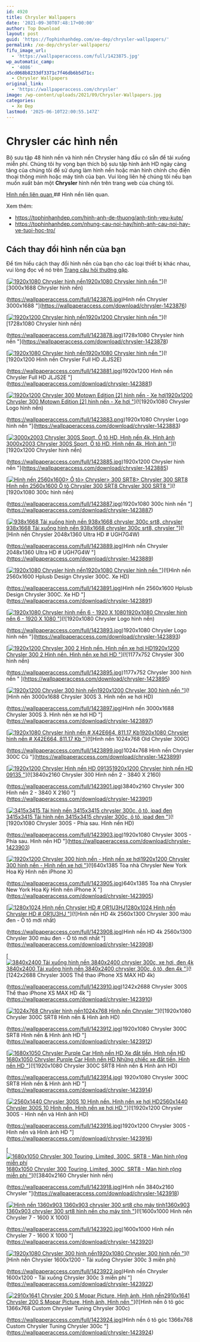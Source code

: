 ```yaml
---
id: 4920
title: Chrysler Wallpapers
date: '2021-09-30T07:48:17+00:00'
author: Top Download
layout: post
guid: 'https://Tophinhanhdep.com/xe-dep/chrysler-wallpapers/'
permalink: /xe-dep/chrysler-wallpapers/
fifu_image_url:
  - 'https://wallpaperaccess.com/full/1423875.jpg'
wp_automatic_camp:
  - '4086'
a5cd068b8233df3371c7f46db6b5d71c:
  - Chrysler Wallpapers
original_link:
  - 'https://wallpaperaccess.com/chrysler'
image: /wp-content/uploads/2021/09/Chrysler-Wallpapers.jpg
categories:
  - Xe Đẹp
lastmod: '2025-06-10T22:00:55.147Z'
---
```

# Chrysler các hình nền

Bộ sưu tập 48 hình nền và hình nền Chrysler hàng đầu có sẵn để tải xuống miễn phí. Chúng tôi hy vọng bạn thích bộ sưu tập hình ảnh HD ngày càng tăng của chúng tôi để sử dụng làm hình nền hoặc màn hình chính cho điện thoại thông minh hoặc máy tính của bạn. Vui lòng liên hệ chúng tôi nếu bạn muốn xuất bản một **Chrysler** hình nền trên trang web của chúng tôi.

[Hình nền liên quan ](#related) ## Hình nền liên quan.

   
 Xem thêm:

   
- <https://tophinhanhdep.com/hinh-anh-de-thuong/anh-tinh-yeu-kute/>
- <https://tophinhanhdep.com/nhung-cau-noi-hay/hinh-anh-cau-noi-hay-ve-tuoi-hoc-tro/>

## Cách thay đổi hình nền của bạn

Để tìm hiểu cách thay đổi hình nền của bạn cho các loại thiết bị khác nhau, vui lòng đọc về nó trên [Trang câu hỏi thường gặp](https://tophinhanhdep.com/faq/).

  
[[![1920x1080 Chrysler hình nền](https://wallpaperaccess.com/full/1423875.jpg)1920x1080 Chrysler hình nền "](https://wallpaperaccess.com/download/chrysler-1423875)](![3000x1688 Chrysler hình nền)

(https://wallpaperaccess.com/full/1423876.jpg)Hình nền Chrysler 3000x1688 "](https://wallpaperaccess.com/download/chrysler-1423876)

[[![1920x1200 Chrysler hình nền](https://wallpaperaccess.com/full/1423877.jpg)1920x1200 Chrysler hình nền "](https://wallpaperaccess.com/download/chrysler-1423877)](![1728x1080 Chrysler hình nền)

(https://wallpaperaccess.com/full/1423878.jpg)1728x1080 Chrysler hình nền "](https://wallpaperaccess.com/download/chrysler-1423878)

[[![1920x1080 Chrysler hình nền](https://wallpaperaccess.com/full/1423879.jpg)1920x1080 Chrysler hình nền "](https://wallpaperaccess.com/download/chrysler-1423879)](![1920x1200 Hình nền Chrysler Full HD JLJS2E)

(https://wallpaperaccess.com/full/1423881.jpg)1920x1200 Hình nền Chrysler Full HD JLJS2E "](https://wallpaperaccess.com/download/chrysler-1423881)

[[![1920x1200 Chrysler 300 Motown Edition [2] hình nền - Xe hơi](https://wallpaperaccess.com/full/1423882.jpg)1920x1200 Chrysler 300 Motown Edition \[2\] hình nền - Xe hơi "](https://wallpaperaccess.com/download/chrysler-1423882)](![1920x1080 Chrysler Logo hình nền)

(https://wallpaperaccess.com/full/1423883.png)1920x1080 Chrysler Logo hình nền "](https://wallpaperaccess.com/download/chrysler-1423883)

[[![3000x2003 Chrysler 300S Sport, Ô tô HD, Hình nền 4k, Hình ảnh](https://wallpaperaccess.com/full/1423884.jpg)3000x2003 Chrysler 300S Sport, Ô tô HD, Hình nền 4k, Hình ảnh "](https://wallpaperaccess.com/download/chrysler-1423884)](![1920x1200 Chrysler hình nền)

(https://wallpaperaccess.com/full/1423885.jpg)1920x1200 Chrysler hình nền "](https://wallpaperaccess.com/download/chrysler-1423885)

[[![Hình nền 2560x1600> Ô tô> Chrysler> 300 SRT8> Chrysler 300 SRT8]()Hình nền 2560x1600 Ô tô Chrysler 300 SRT8 Chrysler 300 SRT8 "](https://wallpaperaccess.com/download/chrysler-1423886)](![1920x1080 300c hình nền)

(https://wallpaperaccess.com/full/1423887.jpg)1920x1080 300c hình nền "](https://wallpaperaccess.com/download/chrysler-1423887)

[[![938x1668 Tải xuống hình nền 938x1668 chrysler 300c srt8, chrysler](https://wallpaperaccess.com/full/1423888.jpg)938x1668 Tải xuống hình nền 938x1668 chrysler 300c srt8, chrysler "](https://wallpaperaccess.com/download/chrysler-1423888)](![Hình nền Chrysler 2048x1360 Ultra HD # UGH7G4W)

(https://wallpaperaccess.com/full/1423889.jpg)Hình nền Chrysler 2048x1360 Ultra HD # UGH7G4W "](https://wallpaperaccess.com/download/chrysler-1423889)

[[![1920x1080 Chrysler hình nền](https://wallpaperaccess.com/full/1423890.jpg)1920x1080 Chrysler hình nền "](https://wallpaperaccess.com/download/chrysler-1423890)](![Hình nền 2560x1600 Hplusb Design Chrysler 300C.  Xe HD)

(https://wallpaperaccess.com/full/1423891.jpg)Hình nền 2560x1600 Hplusb Design Chrysler 300C. Xe HD "](https://wallpaperaccess.com/download/chrysler-1423891)

[[![1920x1080 Chrysler hình nền 6 - 1920 X 1080](https://wallpaperaccess.com/full/1423892.jpg)1920x1080 Chrysler hình nền 6 - 1920 X 1080 "](https://wallpaperaccess.com/download/chrysler-1423892)](![1920x1080 Chrysler Logo hình nền)

(https://wallpaperaccess.com/full/1423893.jpg)1920x1080 Chrysler Logo hình nền "](https://wallpaperaccess.com/download/chrysler-1423893)

[[![1920x1200 Chrysler 300 2 Hình nền.  Hình nền xe hơi HD](https://wallpaperaccess.com/full/1423894.jpg)1920x1200 Chrysler 300 2 Hình nền. Hình nền xe hơi HD "](https://wallpaperaccess.com/download/chrysler-1423894)](![1177x752 Chrysler 300 hình nền)

(https://wallpaperaccess.com/full/1423895.jpg)1177x752 Chrysler 300 hình nền " ](https://wallpaperaccess.com/download/chrysler-1423895)

[[![1920x1200 Chrysler 300 hình nền](https://wallpaperaccess.com/full/1423896.jpg)1920x1200 Chrysler 300 hình nền "](https://wallpaperaccess.com/download/chrysler-1423896)](![Hình nền 3000x1688 Chrysler 300S 3.  Hình nền xe hơi HD)

(https://wallpaperaccess.com/full/1423897.jpg)Hình nền 3000x1688 Chrysler 300S 3. Hình nền xe hơi HD "](https://wallpaperaccess.com/download/chrysler-1423897)

[[![1920x1080 Chrysler hình nền # X42E664, 811.17 Kb](https://wallpaperaccess.com/full/1423898.jpg)1920x1080 Chrysler hình nền # X42E664, 811.17 Kb "](https://wallpaperaccess.com/download/chrysler-1423898)](![Hình nền 1024x768 Old Chrysler 300C)

(https://wallpaperaccess.com/full/1423899.jpg)1024x768 Hình nền Chrysler 300C Cũ "](https://wallpaperaccess.com/download/chrysler-1423899)

[[![1920x1200 Chrysler Hình nền HD 09135](https://wallpaperaccess.com/full/1423900.jpg)1920x1200 Chrysler hình nền HD 09135 "](https://wallpaperaccess.com/download/chrysler-1423900)](![3840x2160 Chrysler 300 Hình nền 2 - 3840 X 2160)

(https://wallpaperaccess.com/full/1423901.jpg)3840x2160 Chrysler 300 Hình nền 2 - 3840 X 2160 "](https://wallpaperaccess.com/download/chrysler-1423901)

[[![3415x3415 Tải hình nền 3415x3415 chrysler 300c, ô tô, ipad đen](https://wallpaperaccess.com/full/1423902.jpg)3415x3415 Tải hình nền 3415x3415 chrysler 300c, ô tô, ipad đen "](https://wallpaperaccess.com/download/chrysler-1423902)](![1920x1080 Chrysler 300S - Phía sau.  Hình nền HD)

(https://wallpaperaccess.com/full/1423903.jpg)1920x1080 Chrysler 300S - Phía sau. Hình nền HD "](https://wallpaperaccess.com/download/chrysler-1423903)

[[![1920x1200 Chrysler 300 hình nền - Hình nền xe hơi](https://wallpaperaccess.com/full/1423904.jpg)1920x1200 Chrysler 300 hình nền - Hình nền xe hơi "](https://wallpaperaccess.com/download/chrysler-1423904)](![640x1385 Tòa nhà Chrysler New York Hoa Kỳ Hình nền iPhone X)

(https://wallpaperaccess.com/full/1423905.jpg)640x1385 Tòa nhà Chrysler New York Hoa Kỳ Hình nền iPhone X "](https://wallpaperaccess.com/download/chrysler-1423905)

[[![1280x1024 Hình nền Chrysler HD # OR1U3HJ](https://wallpaperaccess.com/full/1423906.jpg)1280x1024 Hình nền Chrysler HD # OR1U3HJ "](https://wallpaperaccess.com/download/chrysler-1423906)](![Hình nền HD 4k 2560x1300 Chrysler 300 màu đen - Ô tô mới nhất)

(https://wallpaperaccess.com/full/1423908.jpg)Hình nền HD 4k 2560x1300 Chrysler 300 màu đen - Ô tô mới nhất "](https://wallpaperaccess.com/download/chrysler-1423908)

[[![3840x2400 Tải xuống hình nền 3840x2400 chrysler 300c, xe hơi, đen 4k](https://wallpaperaccess.com/full/1423909.jpg)3840x2400 Tải xuống hình nền 3840x2400 chrysler 300c, ô tô, đen 4k "](https://wallpaperaccess.com/download/chrysler-1423909)](![1242x2688 Chrysler 300S Thể thao iPhone XS MAX HD 4k)

(https://wallpaperaccess.com/full/1423910.jpg)1242x2688 Chrysler 300S Thể thao iPhone XS MAX HD 4k "](https://wallpaperaccess.com/download/chrysler-1423910)

[[![1024x768 Chrysler hình nền](https://wallpaperaccess.com/full/1423911.jpg)1024x768 Hình nền Chrysler "](https://wallpaperaccess.com/download/chrysler-1423911)](![1920x1080 Chrysler 300C SRT8 Hình nền & Hình ảnh HD)

(https://wallpaperaccess.com/full/1423912.jpg)1920x1080 Chrysler 300C SRT8 Hình nền &amp; Hình ảnh HD "](https://wallpaperaccess.com/download/chrysler-1423912)

[[![1680x1050 Chrysler Purple Car Hình nền HD Xe đắt tiền, Hình nền HD](https://wallpaperaccess.com/full/724474.jpg)1680x1050 Chrysler Purple Car Hình nền HD Những chiếc xe đắt tiền, Hình nền HD "](https://wallpaperaccess.com/download/chrysler-724474)](![1920x1080 Chrysler 300C SRT8 Hình nền & Hình ảnh HD)

(https://wallpaperaccess.com/full/1423914.jpg) 1920x1080 Chrysler 300C SRT8 Hình nền &amp; Hình ảnh HD "](https://wallpaperaccess.com/download/chrysler-1423914)

[[![2560x1440 Chrysler 300S 10 Hình nền.  Hình nền xe hơi HD](https://wallpaperaccess.com/full/1423915.jpg)2560x1440 Chrysler 300S 10 Hình nền. Hình nền xe hơi HD "](https://wallpaperaccess.com/download/chrysler-1423915)](![1920x1200 Chrysler 300S - Hình nền và Hình ảnh HD)

(https://wallpaperaccess.com/full/1423916.jpg)1920x1200 Chrysler 300S - Hình nền và Hình ảnh HD "](https://wallpaperaccess.com/download/chrysler-1423916)

[[![1680x1050 Chrysler 300 Touring, Limited, 300C, SRT8 - Màn hình rộng miễn phí](https://wallpaperaccess.com/full/1423917.jpg)1680x1050 Chrysler 300 Touring, Limited, 300C, SRT8 - Màn hình rộng miễn phí "](https://wallpaperaccess.com/download/chrysler-1423917)](![3840x2160 Chrysler hình nền)

(https://wallpaperaccess.com/full/1423918.jpg)Hình nền 3840x2160 Chrysler "](https://wallpaperaccess.com/download/chrysler-1423918)

[[![Hình nền 1360x903 1360x903 chrysler 300 srt8 cho máy tính](https://wallpaperaccess.com/full/1423919.jpg)1360x903 1360x903 chrysler 300 srt8 hình nền cho máy tính "](https://wallpaperaccess.com/download/chrysler-1423919)](![1600x1000 Hình nền Chrysler 7 - 1600 X 1000)

(https://wallpaperaccess.com/full/1423920.jpg)1600x1000 Hình nền Chrysler 7 - 1600 X 1000 "](https://wallpaperaccess.com/download/chrysler-1423920)

[[![1920x1080 Chrysler 300 hình nền](https://wallpaperaccess.com/full/1423921.jpg)1920x1080 Chrysler 300 hình nền "](https://wallpaperaccess.com/download/chrysler-1423921)](![Hình nền Chrysler 1600x1200 - Tải xuống Chrysler 300c 3 miễn phí)

(https://wallpaperaccess.com/full/1423922.jpg)Hình nền Chrysler 1600x1200 - Tải xuống Chrysler 300c 3 miễn phí "](https://wallpaperaccess.com/download/chrysler-1423922)

[[![2910x1641 Chrysler 200 S Mopar Picture, Hình ảnh, Hình nền](https://wallpaperaccess.com/full/1423923.jpg)2910x1641 Chrysler 200 S Mopar Picture, Hình ảnh, Hình nền "](https://wallpaperaccess.com/download/chrysler-1423923)](![Hình nền ô tô góc 1366x768 Custom Chrysler Tuning Chrysler 300c)

(https://wallpaperaccess.com/full/1423924.jpg)Hình nền ô tô góc 1366x768 Custom Chrysler Tuning Chrysler 300c "](https://wallpaperaccess.com/download/chrysler-1423924)
